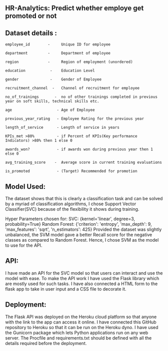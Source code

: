HR-Analytics: Predict whether employe get promoted or not
-------------------------------------------------------------

Dataset details : 
---------------------------------

    employee_id        -     Unique ID for employee
    
    department         -     Department of employee
    
    region             -     Region of employment (unordered)
    
    education           -    Education Level
    
    gender              -    Gender of Employee
    
    recruitment_channel  -   Channel of recruitment for employee
    
    no_of_trainings       -  no of other trainings completed in previous year on soft skills, technical skills etc.
    
    age                    - Age of Employee
    
    previous_year_rating   - Employee Rating for the previous year
    
    length_of_service      - Length of service in years
    
    KPIs_met >80%          - if Percent of KPIs(Key performance Indicators) >80% then 1 else 0
    
    awards_won?            - if awards won during previous year then 1 else 0
    
    avg_training_score    -  Average score in current training evaluations
    
    is_promoted            - (Target) Recommended for promotion


Model Used:
---------------

   The dataset shows that this is clearly a classification task and can be solved by a myriad of classification algorithms,
   I chose Support Vector Classifier(SVC) because of the flexibility it shows during training.
    
   Hyper Parameters chosen for:
        SVC: {kernel='linear', degree=3, probability=True}
        Random Forest: {'criterion': 'entropy', 'max_depth': 9, 'max_features': 'sqrt', 'n_estimators': 425}
   Provided the dataset was slightly unbalanced, the SVM model gave a better Recall score for the negative classes as compared to Random Forest.
   Hence, I chose SVM as the model to use for the API.

API:
----------

   I have made an API for the SVC model so that users can interact and use the model with ease.
   To make the API work I have used the Flask library which are mostly used for such tasks.
   I have also connected a HTML form to the flask app to take in user input and a CSS file to decorate it.

Deployment:
---------------

  The Flask API was deployed on the Heroku cloud platform so that anyone with the link to the app can access it online.
  I have connected this GitHub repository to Heroku so that it can be run on the Heroku dyno.
  I have used the Gunicorn package which lets Python applications run on any web server. The Procfile and requirements.txt should be defined with all the     details required before the deployment.


